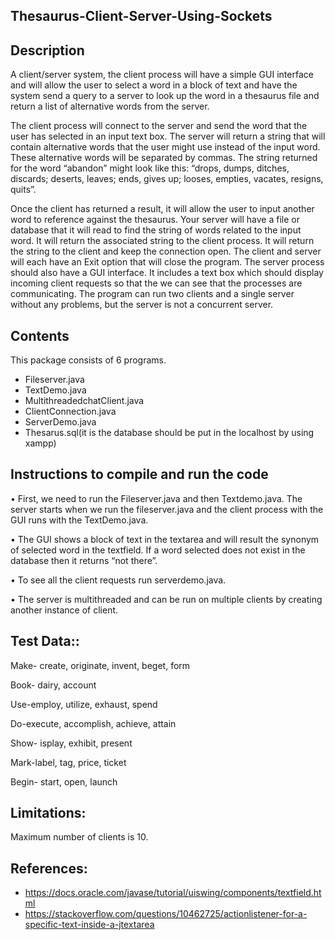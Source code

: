 Thesaurus-Client-Server-Using-Sockets
---


Description
---

A client/server system, the client process will have a simple GUI interface and will allow the user to select a word in a block of text and have the system send a query to a server to look up the word in a thesaurus file and return a list of alternative words from the server. 

The client process will connect to the server and send the word that the user has selected in an input text box. The server will return a string that will contain alternative words that the user might use instead of the input word. These alternative words will be separated by commas. The string returned for the word “abandon” might look like this: “drops, dumps, ditches, discards; deserts, leaves; ends, gives up; looses, empties, vacates, resigns, quits”. 

Once the client has returned a result, it will allow the user to input another word to reference against the thesaurus. Your server will have a file or database that it will read to find the string of words related to the input word. It will return the associated string to the client process. It will return the string to the client and keep the connection open. The client and server will each have an Exit option that will close the program. The server process should also have a GUI interface. It includes a text box which should display incoming client requests so that the we can see that the processes are communicating. The program can run two clients and a single server without any problems, but the server is not a concurrent server.                                            


Contents
---
This package consists of 6 programs. 
* Fileserver.java 
* TextDemo.java 
* MultithreadedchatClient.java
* ClientConnection.java
* ServerDemo.java
* Thesarus.sql(it is the database should be put in the localhost by using xampp) 

Instructions to compile and run the code
---
•	First, we need to run the Fileserver.java and then Textdemo.java. The server starts when we run the fileserver.java and the client process with the GUI runs with the TextDemo.java.

•	The GUI shows a block of text in the textarea and will result the synonym of selected word in the textfield. If a word selected does not exist in the database then it returns “not there”.

•	To see all the client requests run serverdemo.java. 

•	The server is multithreaded and can be run on multiple clients by creating another instance of client.

Test Data::
---
Make- create, originate, invent, beget, form

Book- dairy, account

Use-employ, utilize, exhaust, spend

Do-execute, accomplish, achieve, attain

Show- isplay, exhibit, present

Mark-label, tag, price, ticket

Begin- start, open, launch


Limitations:
---
Maximum number of clients is 10.

References:
---
* https://docs.oracle.com/javase/tutorial/uiswing/components/textfield.html
* https://stackoverflow.com/questions/10462725/actionlistener-for-a-specific-text-inside-a-jtextarea 


